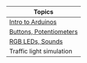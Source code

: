 | Topics
|----------------
| [Intro to Arduinos](intro_to_arduino.pptx)
| [Buttons, Potentiometers](input_output.pptx)
| [RGB LEDs, Sounds](input_output.pptx)
| Traffic light simulation
